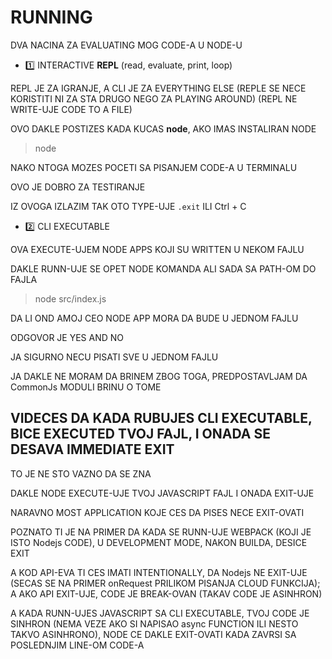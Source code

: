 # RUNNING

DVA NACINA ZA EVALUATING MOG CODE-A U NODE-U

- :one: INTERACTIVE **REPL** (read, evaluate, print, loop)

REPL JE ZA IGRANJE, A CLI JE ZA EVERYTHING ELSE (REPLE SE NECE KORISTITI NI ZA STA DRUGO NEGO ZA PLAYING AROUND) (REPL NE WRITE-UJE CODE TO A FILE)

OVO DAKLE POSTIZES KADA KUCAS **node**, AKO IMAS INSTALIRAN NODE

> node

NAKO NTOGA MOZES POCETI SA PISANJEM CODE-A U TERMINALU

OVO JE DOBRO ZA TESTIRANJE

IZ OVOGA IZLAZIM TAK OTO TYPE-UJE `.exit` ILI Ctrl + C

- :two: CLI EXECUTABLE

OVA EXECUTE-UJEM NODE APPS KOJI SU WRITTEN U NEKOM FAJLU

DAKLE RUNN-UJE SE OPET NODE KOMANDA ALI SADA SA PATH-OM DO FAJLA

> node src/index.js

DA LI OND AMOJ CEO NODE APP MORA DA BUDE U JEDNOM FAJLU

ODGOVOR JE YES AND NO

JA SIGURNO NECU PISATI SVE U JEDNOM FAJLU

JA DAKLE NE MORAM DA BRINEM ZBOG TOGA, PREDPOSTAVLJAM DA CommonJs MODULI BRINU O TOME

## VIDECES DA KADA RUBUJES CLI EXECUTABLE, BICE EXECUTED TVOJ FAJL, I ONADA SE DESAVA IMMEDIATE EXIT

TO JE NE STO VAZNO DA SE ZNA

DAKLE NODE EXECUTE-UJE TVOJ JAVASCRIPT FAJL I ONADA EXIT-UJE

NARAVNO MOST APPLICATION KOJE CES DA PISES NECE EXIT-OVATI

POZNATO TI JE NA PRIMER DA KADA SE RUNN-UJE WEBPACK (KOJI JE ISTO Nodejs CODE), U DEVELOPMENT MODE, NAKON BUILDA, DESICE EXIT

A KOD API-EVA TI CES IMATI INTENTIONALLY, DA Nodejs NE EXIT-UJE (SECAS SE NA PRIMER onRequest PRILIKOM PISANJA CLOUD FUNKCIJA); A AKO API EXIT-UJE, CODE JE BREAK-OVAN (TAKAV CODE JE ASINHRON)

A KADA RUNN-UJES JAVASCRIPT SA CLI EXECUTABLE, TVOJ CODE JE SINHRON (NEMA VEZE AKO SI NAPISAO async FUNCTION ILI NESTO TAKVO ASINHRONO), NODE CE DAKLE EXIT-OVATI KADA ZAVRSI SA POSLEDNJIM LINE-OM CODE-A

